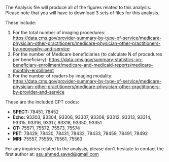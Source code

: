 The Analysis file will produce all of the figures related to this analysis. Please note that you will have to download 3 sets of files for this analysis.

These include:
1. For the total number of imaging procedures: https://data.cms.gov/provider-summary-by-type-of-service/medicare-physician-other-practitioners/medicare-physician-other-practitioners-by-geography-and-service
2. For the number of Medicare beneficiaries (to calculate N of procedures per beneficiary): https://data.cms.gov/summary-statistics-on-beneficiary-enrollment/medicare-and-medicaid-reports/medicare-monthly-enrollment
3. For the number of readers by imaging modality: https://data.cms.gov/provider-summary-by-type-of-service/medicare-physician-other-practitioners/medicare-physician-other-practitioners-by-provider-and-service

These are the included CPT codes:
- **SPECT:**	78451, 78452
- **Echo:**	93303, 93304, 93306, 93307, 93308, 93312, 93313, 93314, 93315, 93316, 93317, 93318, 93350, 93351
- **CT:**	75571, 75572, 75573, 75574
- **PET:**	78429, 78430, 78431, 78432, 78433, 78459, 78491, 78492
- **MRI:**	75557, 75559, 75561, 75563


For any inquiries related to the analysis, please don't hesitate to contact the first author at: asu.ahmed.sayed@gmail.com

